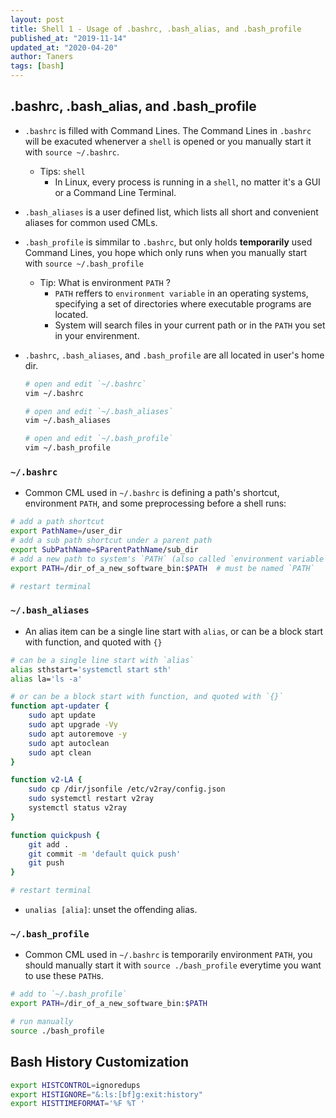 ```yaml
---
layout: post
title: Shell 1 - Usage of .bashrc, .bash_alias, and .bash_profile
published_at: "2019-11-14"
updated_at: "2020-04-20"
author: Taners
tags: [bash]
---
```


## .bashrc, .bash_alias, and .bash_profile

- `.bashrc` is filled with Command Lines. The Command Lines in `.bashrc` will be exacuted whenerver a `shell` is opened or you manually start it with `source ~/.bashrc`. 
  - Tips: `shell`
    - In Linux, every process is running in a `shell`, no matter it's a GUI or a Command Line Terminal.

- `.bash_aliases` is a user defined list, which lists all short and convenient aliases for common used CMLs.

- `.bash_profile` is simmilar to `.bashrc`, but only holds **temporarily** used Command Lines, you hope which only runs when you manually start with `source ~/.bash_profile`
   
  - Tip: What is environment `PATH` ?
    - `PATH` reffers to `environment variable` in an operating systems, specifying a set of directories where executable programs are located. 
    - System will search files in your current path or in the `PATH` you set in your envirenment.

- `.bashrc`, `.bash_aliases`, and `.bash_profile` are all located in user's home dir.
  
    ```bash
    # open and edit `~/.bashrc`
    vim ~/.bashrc

    # open and edit `~/.bash_aliases`
    vim ~/.bash_aliases

    # open and edit `~/.bash_profile`
    vim ~/.bash_profile
    ``` 

### `~/.bashrc`

- Common CML used in `~/.bashrc` is defining a path's shortcut, environment `PATH`, and some preprocessing before a shell runs:

```bash
# add a path shortcut
export PathName=/user_dir
# add a sub path shortcut under a parent path
export SubPathName=$ParentPathName/sub_dir
# add a new path to system's `PATH` (also called `environment variable`) after installing a software
export PATH=/dir_of_a_new_software_bin:$PATH  # must be named `PATH`

# restart terminal
```


### `~/.bash_aliases`

- An alias item can be a single line start with `alias`, or can be a block start with function, and quoted with `{}`

```bash
# can be a single line start with `alias`
alias sthstart='systemctl start sth'
alias la='ls -a'

# or can be a block start with function, and quoted with `{}`
function apt-updater {
    sudo apt update
    sudo apt upgrade -Vy
    sudo apt autoremove -y
    sudo apt autoclean
    sudo apt clean
}

function v2-LA {
    sudo cp /dir/jsonfile /etc/v2ray/config.json
    sudo systemctl restart v2ray
    systemctl status v2ray
}

function quickpush {
    git add .
    git commit -m 'default quick push'
    git push
}

# restart terminal
```

- `unalias [alia]`: unset the offending alias.

### `~/.bash_profile`

- Common CML used in `~/.bashrc` is temporarily environment `PATH`, you should manually start it with `source ./bash_profile` everytime you want to use these `PATH`s.

```bash
# add to `~/.bash_profile`
export PATH=/dir_of_a_new_software_bin:$PATH

# run manually
source ./bash_profile
```

## Bash History Customization

```bash
export HISTCONTROL=ignoredups
export HISTIGNORE="&:ls:[bf]g:exit:history"
export HISTTIMEFORMAT='%F %T '
```
